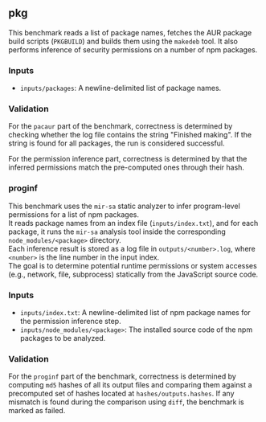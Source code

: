 ## pkg

This benchmark reads a list of package names, fetches the AUR package build scripts (`PKGBUILD`) and builds them using the `makedeb` tool.
It also performs inference of security permissions on a number of npm packages.

### Inputs

- `inputs/packages`: A newline-delimited list of package names.

### Validation

For the `pacaur` part of the benchmark, correctness is determined by checking whether the log file contains the string "Finished making".
If the string is found for all packages, the run is considered successful.

For the permission inference part, correctness is determined by that the inferred permissions match the pre-computed ones through their hash.

### proginf

This benchmark uses the `mir-sa` static analyzer to infer program-level permissions for a list of npm packages.  
It reads package names from an index file (`inputs/index.txt`), and for each package, it runs the `mir-sa` analysis tool inside the corresponding `node_modules/<package>` directory.  
Each inference result is stored as a log file in `outputs/<number>.log`, where `<number>` is the line number in the input index.  
The goal is to determine potential runtime permissions or system accesses (e.g., network, file, subprocess) statically from the JavaScript source code.

### Inputs

- `inputs/index.txt`: A newline-delimited list of npm package names for the permission inference step.
- `inputs/node_modules/<package>`: The installed source code of the npm packages to be analyzed.

### Validation

For the `proginf` part of the benchmark, correctness is determined by computing `md5` hashes of all its output files and comparing them against a precomputed set of hashes located at `hashes/outputs.hashes`. If any mismatch is found during the comparison using `diff`, the benchmark is marked as failed.
